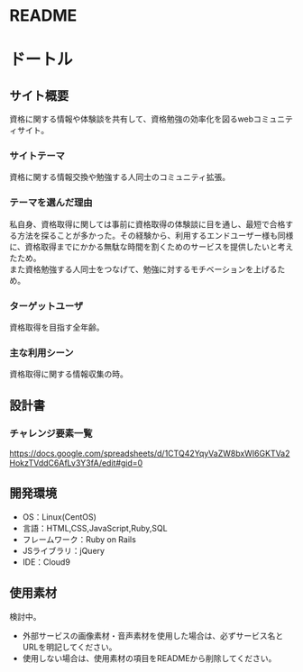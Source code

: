 # README

# ドートル

## サイト概要
資格に関する情報や体験談を共有して、資格勉強の効率化を図るwebコミュニティサイト。

### サイトテーマ
資格に関する情報交換や勉強する人同士のコミュニティ拡張。

### テーマを選んだ理由
私自身、資格取得に関しては事前に資格取得の体験談に目を通し、最短で合格する方法を探ることが多かった。その経験から、利用するエンドユーザー様も同様に、資格取得までにかかる無駄な時間を割くためのサービスを提供したいと考えたため。  
また資格勉強する人同士をつなげて、勉強に対するモチベーションを上げるため。

### ターゲットユーザ
資格取得を目指す全年齢。

### 主な利用シーン
資格取得に関する情報収集の時。

## 設計書


### チャレンジ要素一覧
<https://docs.google.com/spreadsheets/d/1CTQ42YqyVaZW8bxWI6GKTVa2HokzTVddC6AfLv3Y3fA/edit#gid=0>

## 開発環境
- OS：Linux(CentOS)
- 言語：HTML,CSS,JavaScript,Ruby,SQL
- フレームワーク：Ruby on Rails
- JSライブラリ：jQuery
- IDE：Cloud9

## 使用素材
検討中。
- 外部サービスの画像素材・音声素材を使用した場合は、必ずサービス名とURLを明記してください。
- 使用しない場合は、使用素材の項目をREADMEから削除してください。
